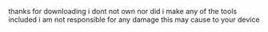 thanks for downloading i dont not own nor did i make any of the tools included 
i am not responsible for any damage this may cause to your device
